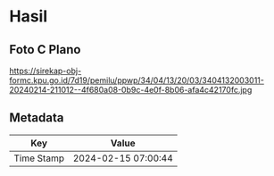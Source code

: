 # Hasil

## Foto C Plano

https://sirekap-obj-formc.kpu.go.id/7d19/pemilu/ppwp/34/04/13/20/03/3404132003011-20240214-211012--4f680a08-0b9c-4e0f-8b06-afa4c42170fc.jpg


## Metadata

| Key        | Value               |
| ---------- | ------------------- |
| Time Stamp | 2024-02-15 07:00:44 |



